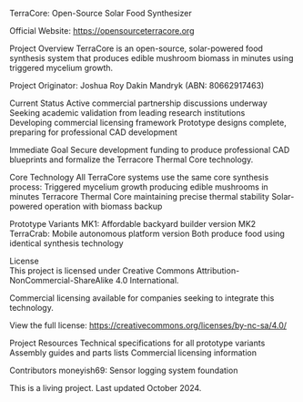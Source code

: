 TerraCore: Open-Source Solar Food Synthesizer

Official Website: https://opensourceterracore.org

Project Overview
TerraCore is an open-source, solar-powered food synthesis system that produces edible mushroom biomass in minutes using triggered mycelium growth.

Project Originator: Joshua Roy Dakin Mandryk (ABN: 80662917463)

Current Status
Active commercial partnership discussions underway
Seeking academic validation from leading research institutions  
Developing commercial licensing framework
Prototype designs complete, preparing for professional CAD development

Immediate Goal
Secure development funding to produce professional CAD blueprints and formalize the Terracore Thermal Core technology.

Core Technology
All TerraCore systems use the same core synthesis process:
Triggered mycelium growth producing edible mushrooms in minutes
Terracore Thermal Core maintaining precise thermal stability
Solar-powered operation with biomass backup

Prototype Variants
MK1: Affordable backyard builder version
MK2 TerraCrab: Mobile autonomous platform version
Both produce food using identical synthesis technology

License  
This project is licensed under Creative Commons Attribution-NonCommercial-ShareAlike 4.0 International.

Commercial licensing available for companies seeking to integrate this technology.

View the full license: https://creativecommons.org/licenses/by-nc-sa/4.0/

Project Resources
Technical specifications for all prototype variants
Assembly guides and parts lists
Commercial licensing information

Contributors
moneyish69: Sensor logging system foundation

This is a living project. Last updated October 2024.
